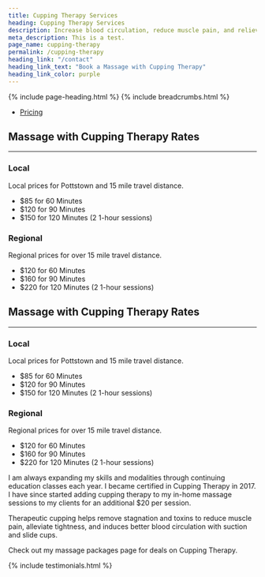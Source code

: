 ```yaml
---
title: Cupping Therapy Services
heading: Cupping Therapy Services
description: Increase blood circulation, reduce muscle pain, and relieve muscle tightness through cupping therapy.
meta_description: This is a test.
page_name: cupping-therapy
permalink: /cupping-therapy
heading_link: "/contact"
heading_link_text: "Book a Massage with Cupping Therapy"
heading_link_color: purple
---
```


{% include page-heading.html %}
{% include breadcrumbs.html %}

<!--=== Profile ===-->
<div class="container content profile">
  <div class="row">
    <!--Left Sidebar-->
    <div class="col-md-3">
      <ul class="list-group sidebar-nav-v1" id="sidebar-nav-1">
        <li class="list-group-item">
          <a class="collapse-link" data-toggle="collapse" href="#collapseOne" aria-expanded="false" aria-controls="collapseOne">Pricing</a>
        </li>
      </ul>
    </div>
    <!--End Left Sidebar-->
    <!-- Profile Content -->
    <div class="col-md-9">
      <div class="profile-body">
        <div class="profile-bio">
          <div class="row">
            <div class="col-md-12">   
              <div class="collapse in" id="collapseZero">
                <h2>Massage with Cupping Therapy Rates</h2>
                <hr>
                <h3>Local</h3>
                <p>Local prices for Pottstown and 15 mile travel distance.</p>
                <ul>
                  <li>$85 for 60 Minutes</li>
                  <li>$120 for 90 Minutes</li>
                  <li>$150 for 120 Minutes (2 1-hour sessions)</li>
                </ul>
                <h3>Regional</h3>
                <p>Regional prices for over 15 mile travel distance.</p>
                <ul>
                  <li>$120 for 60 Minutes</li>
                  <li>$160 for 90 Minutes</li>
                  <li>$220 for 120 Minutes (2 1-hour sessions)</li>
                </ul>
              </div>
              <div class="collapse" id="collapseOne">
                <h2>Massage with Cupping Therapy Rates</h2>
                <hr>
                <h3>Local</h3>
                <p>Local prices for Pottstown and 15 mile travel distance.</p>
                <ul>
                  <li>$85 for 60 Minutes</li>
                  <li>$120 for 90 Minutes</li>
                  <li>$150 for 120 Minutes (2 1-hour sessions)</li>
                </ul>
                <h3>Regional</h3>
                <p>Regional prices for over 15 mile travel distance.</p>
                <ul>
                  <li>$120 for 60 Minutes</li>
                  <li>$160 for 90 Minutes</li>
                  <li>$220 for 120 Minutes (2 1-hour sessions)</li>
                </ul>
              </div>
            </div>
          </div>
        </div><!--/end row-->
      </div>
    </div>
    <!-- End Profile Content -->
  </div><!--/end row-->
  <div class="row clear">
    <p>I am always expanding my skills and modalities through continuing education classes each year. I became certified in Cupping Therapy in 2017. I have since started adding cupping therapy to my in-home massage sessions to my clients for an additional $20 per session.</p>
    <p>Therapeutic cupping helps remove stagnation and toxins to reduce muscle pain, alleviate tightness, and induces better blood circulation with suction and slide cups.</p>
    <p>Check out my massage packages page for deals on Cupping Therapy.</p>
  </div>
  {% include testimonials.html %}
</div>
<!--=== End Profile ===-->
